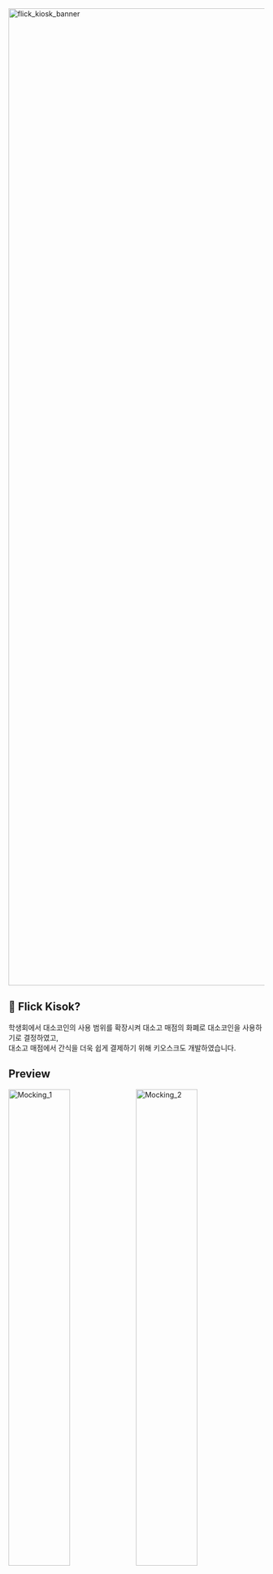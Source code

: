 <img width="1920" alt="flick_kiosk_banner" src="https://github.com/Wonderful-Sigma/flick-android-kiosk/assets/103572569/939b2cef-446a-4dcb-8dc2-aeb00d60b95f">

## 🔵 Flick Kisok?

학생회에서 대소코인의 사용 범위를 확장시켜 대소고 매점의 화폐로 대소코인을 사용하기로 결정하였고,</br>
대소고 매점에서 간식을 더욱 쉽게 결제하기 위해 키오스크도 개발하였습니다.

## Preview

<img width="49%" alt="Mocking_1" src="https://github.com/Wonderful-Sigma/flick-android-kiosk/assets/103572569/92dc1c8c-3c56-4ea8-a5d9-38547e3675d6">
<img width="49%" alt="Mocking_2" src="https://github.com/Wonderful-Sigma/flick-android-kiosk/assets/103572569/4ac0371d-0fd4-4dcd-8af2-f09102a94a80">

## Developer

[@stev3j](https://www.notion.so/stev3j/845cb047a86443e9847078b25a54f204)


## Stack
- Languege
  - 100% Kotlin + Jetpack Compose
- Architecture
  - MVVM Pattern
- Android
  - Coroutine
  - Flow
- Libraries
  - Retrofit2, OkHttp3
  - Dagger Hilt
  - [code-scanner](https://github.com/yuriy-budiyev/code-scanner/tree/master)
- Jetpack
  - ViewModel
  - LiveData
